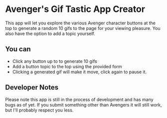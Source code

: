 # Avenger's Gif Tastic App Creator

This app will let you explore the various Avenger character buttons at the top to generate a random 10 gifs to the page for your viewing pleasure. You also have the option to add a topic yourself.

## You can
- Click any button up to to generate 10 gifs
- Add a button topic to the top using the provided form
- Clicking a generated gif will make it move, click again to pause it.

## Developer Notes
Please note this app is still in the process of development and has many bugs as of yet. If you submit something other than Avengers it will still work, but I'll probably respect you less.
